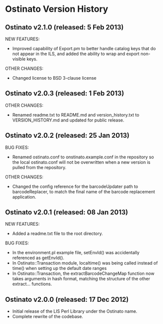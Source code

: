 Ostinato Version History
========================

Ostinato v2.1.0 (released: 5 Feb 2013)
--------------------------------------
NEW FEATURES:
- Improved capability of Export.pm to better handle catalog keys that do not
  appear in the ILS, and added the ability to wrap and export non-visible keys.

OTHER CHANGES:
- Changed license to BSD 3-clause license

Ostinato v2.0.3 (released: 1 Feb 2013)
---------------------------------------
OTHER CHANGES:
- Renamed readme.txt to README.md and version_history.txt to VERSION_HISTORY.md
  and updated for public release.


Ostinato v2.0.2 (released: 25 Jan 2013)
---------------------------------------
BUG FIXES:
- Renamed ostinato.conf to onstinato.example.conf in the repository so the local
  ostinato.conf will not be overwritten when a new version is pulled from the
  repository.

OTHER CHANGES:
- Changed the config reference for the barcodeUpdater path to barcodeReplacer,
  to match the final name of the barcode replacement application.


Ostinato v2.0.1 (released: 08 Jan 2013)
---------------------------------------
NEW FEATURES:
- Added a readme.txt file to the root directory.

BUG FIXES:
- In the environment.pl example file, setEnvId() was accidentally referenced as 
  getEnvId().
- In Ostinato::Transaction module, localtime() was being called instead of time()
  when setting up the default date ranges
- In Ostinato::Transaction, the extractBarcodeChangeMap function now takes
  arguments in hash format, matching the structure of the other extract...
  functions.


Ostinato v2.0.0 (released: 17 Dec 2012)
---------------------------------------
- Initial release of the LIS Perl Library under the Ostinato name.
- Complete rewrite of the codebase.
